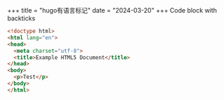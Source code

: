+++
title = "hugo有语言标记"
date = "2024-03-20"
+++
Code block with backticks
```html
<!doctype html>
<html lang="en">
<head>
  <meta charset="utf-8">
  <title>Example HTML5 Document</title>
</head>
<body>
  <p>Test</p>
</body>
</html>
```
